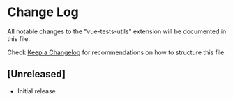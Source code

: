 # Change Log

All notable changes to the "vue-tests-utils" extension will be documented in this file.

Check [Keep a Changelog](http://keepachangelog.com/) for recommendations on how to structure this file.

## [Unreleased]

- Initial release
